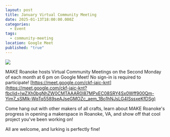 ```yaml
---
layout: post
title: January Virtual Community Meeting
date: 2025-01-13T18:00:00.000Z
categories:
  - Event
tags:
  - community-meeting
location: Google Meet
published: "true"
---
```

![](/assets/images/copy-of-11325-virtual-community-meeting-flyer.png)

MAKE Roanoke hosts Virtual Community Meetings on the Second Monday of each month at 6 pm on Google Meet! No sign-in is required to participate! [https://meet.google.com/ckf-jaic-knt](https://meet.google.com/ckf-jaic-knt?fbclid=IwZXh0bgNhZW0CMTAAAR0I87MPxEC08SRY4Sx0Wff900Qm-Yim7_sSMIk-WqTq5589seAJseGMOZc_aem_1Bo1hNJsLG4ISssxeKfDSg)

Come hang out with other makers of all crafts, learn about MAKE Roanoke's progress in opening a makerspace in Roanoke, VA, and show off that cool project you've been working on!

All are welcome, and lurking is perfectly fine!
